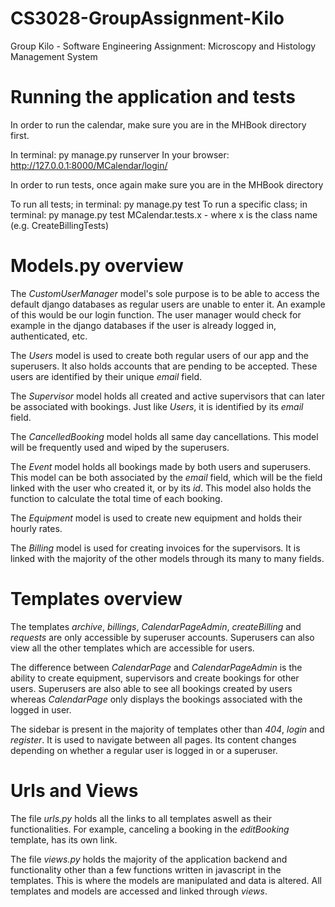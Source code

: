 # CS3028-GroupAssignment-Kilo
Group Kilo - Software Engineering Assignment: Microscopy and Histology Management System

# Running the application and tests

In order to run the calendar, make sure you are in the MHBook directory first.

In terminal: py manage.py runserver
In your browser: http://127.0.0.1:8000/MCalendar/login/

In order to run tests, once again make sure you are in the MHBook directory

To run all tests; in terminal: py manage.py test
To run a specific class; in terminal: py manage.py test MCalendar.tests.x - where x is the class name (e.g. CreateBillingTests)

# Models.py overview

The *CustomUserManager* model's sole purpose is to be able to access the default django databases as regular users are unable to enter it.
An example of this would be our login function. The user manager would check for example in the django databases if the user is already logged in, authenticated, etc.

The *Users* model is used to create both regular users of our app and the superusers. It also holds accounts that are pending to be accepted.
These users are identified by their unique *email* field.

The *Supervisor* model holds all created and active supervisors that can later be associated with bookings.
Just like *Users*, it is identified by its *email* field.

The *CancelledBooking* model holds all same day cancellations. This model will be frequently used and wiped by the superusers.

The *Event* model holds all bookings made by both users and superusers. This model can be both associated by the *email* field, which will be the field linked with the user who created it, or by its *id*.
This model also holds the function to calculate the total time of each booking.

The *Equipment* model is used to create new equipment and holds their hourly rates.

The *Billing* model is used for creating invoices for the supervisors. It is linked with the majority of the other models through its many to many fields.

# Templates overview

The templates *archive*, *billings*, *CalendarPageAdmin*, *createBilling* and *requests* are only accessible by superuser accounts. Superusers can also view all the other templates which are accessible for users.

The difference between *CalendarPage* and *CalendarPageAdmin* is the ability to create equipment, supervisors and create bookings for other users. Superusers are also able to see all bookings created by users whereas *CalendarPage* only displays the bookings associated with the logged in user.

The sidebar is present in the majority of templates other than *404*, *login* and *register*. It is used to navigate between all pages.
Its content changes depending on whether a regular user is logged in or a superuser.

# Urls and Views

The file *urls.py* holds all the links to all templates aswell as their functionalities. For example, canceling a booking in the *editBooking* template, has its own link.

The file *views.py* holds the majority of the application backend and functionality other than a few functions written in javascript in the templates. This is where the models are manipulated and data is altered. All templates and models are accessed and linked through *views*.
